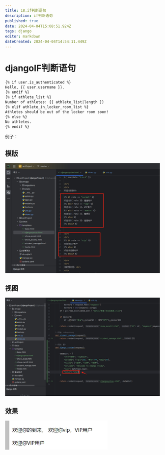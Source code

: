 ```yaml
---
title: 18.if判断语句
description: if判断语句
published: true
date: 2024-04-04T15:08:51.924Z
tags: django
editor: markdown
dateCreated: 2024-04-04T14:54:11.449Z
---
```


# djangoIF判断语句
```django
{% if user.is_authenticated %}
Hello, {{ user.username }}.
{% endif %}
{% if athlete_list %}
Number of athletes: {{ athlete_list|length }}
{% elif athlete_in_locker_room_list %}
Athletes should be out of the locker room soon!
{% else %}
No athletes.
{% endif %}
```

例子：
## 模版
![if判断01.png](/wiki/python/django/if判断01.png)
## 视图
![if判断02.png](/wiki/python/django/if判断02.png)
## 效果
![if判断03.png](/wiki/python/django/if判断03.png)